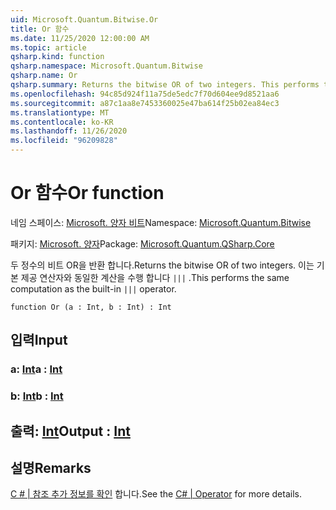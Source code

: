 ```yaml
---
uid: Microsoft.Quantum.Bitwise.Or
title: Or 함수
ms.date: 11/25/2020 12:00:00 AM
ms.topic: article
qsharp.kind: function
qsharp.namespace: Microsoft.Quantum.Bitwise
qsharp.name: Or
qsharp.summary: Returns the bitwise OR of two integers. This performs the same computation as the built-in `|||` operator.
ms.openlocfilehash: 94c85d924f11a75de5edc7f70d604ee9d8521aa6
ms.sourcegitcommit: a87c1aa8e7453360025e47ba614f25b02ea84ec3
ms.translationtype: MT
ms.contentlocale: ko-KR
ms.lasthandoff: 11/26/2020
ms.locfileid: "96209828"
---
```

# <a name="or-function"></a><span data-ttu-id="dc2d3-102">Or 함수</span><span class="sxs-lookup"><span data-stu-id="dc2d3-102">Or function</span></span>

<span data-ttu-id="dc2d3-103">네임 스페이스: [Microsoft. 양자 비트](xref:Microsoft.Quantum.Bitwise)</span><span class="sxs-lookup"><span data-stu-id="dc2d3-103">Namespace: [Microsoft.Quantum.Bitwise](xref:Microsoft.Quantum.Bitwise)</span></span>

<span data-ttu-id="dc2d3-104">패키지: [Microsoft. 양자](https://nuget.org/packages/Microsoft.Quantum.QSharp.Core)</span><span class="sxs-lookup"><span data-stu-id="dc2d3-104">Package: [Microsoft.Quantum.QSharp.Core](https://nuget.org/packages/Microsoft.Quantum.QSharp.Core)</span></span>


<span data-ttu-id="dc2d3-105">두 정수의 비트 OR을 반환 합니다.</span><span class="sxs-lookup"><span data-stu-id="dc2d3-105">Returns the bitwise OR of two integers.</span></span>
<span data-ttu-id="dc2d3-106">이는 기본 제공 연산자와 동일한 계산을 수행 합니다 `|||` .</span><span class="sxs-lookup"><span data-stu-id="dc2d3-106">This performs the same computation as the built-in `|||` operator.</span></span>

```qsharp
function Or (a : Int, b : Int) : Int
```


## <a name="input"></a><span data-ttu-id="dc2d3-107">입력</span><span class="sxs-lookup"><span data-stu-id="dc2d3-107">Input</span></span>

### <a name="a--int"></a><span data-ttu-id="dc2d3-108">a: [Int](xref:microsoft.quantum.lang-ref.int)</span><span class="sxs-lookup"><span data-stu-id="dc2d3-108">a : [Int](xref:microsoft.quantum.lang-ref.int)</span></span>




### <a name="b--int"></a><span data-ttu-id="dc2d3-109">b: [Int](xref:microsoft.quantum.lang-ref.int)</span><span class="sxs-lookup"><span data-stu-id="dc2d3-109">b : [Int](xref:microsoft.quantum.lang-ref.int)</span></span>





## <a name="output--int"></a><span data-ttu-id="dc2d3-110">출력: [Int](xref:microsoft.quantum.lang-ref.int)</span><span class="sxs-lookup"><span data-stu-id="dc2d3-110">Output : [Int](xref:microsoft.quantum.lang-ref.int)</span></span>



## <a name="remarks"></a><span data-ttu-id="dc2d3-111">설명</span><span class="sxs-lookup"><span data-stu-id="dc2d3-111">Remarks</span></span>

<span data-ttu-id="dc2d3-112">[C # | 참조 추가 정보를 확인](https://docs.microsoft.com/dotnet/csharp/language-reference/operators/or-operator) 합니다.</span><span class="sxs-lookup"><span data-stu-id="dc2d3-112">See the [C# | Operator](https://docs.microsoft.com/dotnet/csharp/language-reference/operators/or-operator) for more details.</span></span>